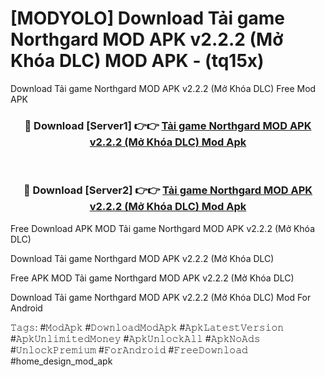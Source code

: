 # [MODYOLO] Download Tải game Northgard MOD APK v2.2.2 (Mở Khóa DLC) MOD APK - (tq15x)
Download Tải game Northgard MOD APK v2.2.2 (Mở Khóa DLC) Free Mod APK

<div align="center">
<h3>🔴 Download [Server1] 👉👉 <a href="https://apk-comot.site?title=Tải_game_Northgard_MOD_APK_v2.2.2_(Mở_Khóa_DLC)">Tải game Northgard MOD APK v2.2.2 (Mở Khóa DLC) Mod Apk</a></h3><br>

<h3>🔴 Download [Server2] 👉👉 <a href="https://apk-comot.site?title=Tải_game_Northgard_MOD_APK_v2.2.2_(Mở_Khóa_DLC)">Tải game Northgard MOD APK v2.2.2 (Mở Khóa DLC) Mod Apk</a></h3>
</div>


Free Download APK MOD Tải game Northgard MOD APK v2.2.2 (Mở Khóa DLC)

Download Tải game Northgard MOD APK v2.2.2 (Mở Khóa DLC) 

Free APK MOD Tải game Northgard MOD APK v2.2.2 (Mở Khóa DLC) 

Download Tải game Northgard MOD APK v2.2.2 (Mở Khóa DLC) Mod For Android

𝚃𝚊𝚐𝚜: #𝙼𝚘𝚍𝙰𝚙𝚔 #𝙳𝚘𝚠𝚗𝚕𝚘𝚊𝚍𝙼𝚘𝚍𝙰𝚙𝚔 #𝙰𝚙𝚔𝙻𝚊𝚝𝚎𝚜𝚝𝚅𝚎𝚛𝚜𝚒𝚘𝚗 #𝙰𝚙𝚔𝚄𝚗𝚕𝚒𝚖𝚒𝚝𝚎𝚍𝙼𝚘𝚗𝚎𝚢 #𝙰𝚙𝚔𝚄𝚗𝚕𝚘𝚌𝚔𝙰𝚕𝚕 #𝙰𝚙𝚔𝙽𝚘𝙰𝚍𝚜 #𝚄𝚗𝚕𝚘𝚌𝚔𝙿𝚛𝚎𝚖𝚒𝚞𝚖 #𝙵𝚘𝚛𝙰𝚗𝚍𝚛𝚘𝚒𝚍 #𝙵𝚛𝚎𝚎𝙳𝚘𝚠𝚗𝚕𝚘𝚊𝚍 #home_design_mod_apk